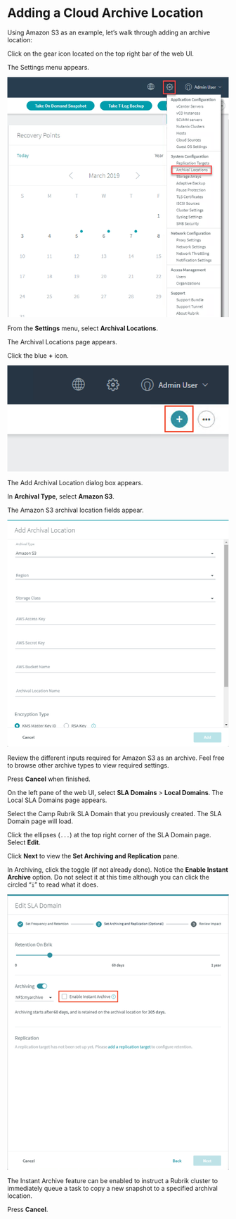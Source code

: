 # Adding a Cloud Archive Location

Using Amazon S3 as an example, let’s walk through adding an archive location:

Click on the gear icon located on the top right bar of the web UI.

The Settings menu appears.

![](../../.gitbook/assets/image76.png)

From the **Settings** menu, select **Archival Locations**.

The Archival Locations page appears.

Click the blue **+** icon.

![](../../.gitbook/assets/image77.png)

The Add Archival Location dialog box appears.

In **Archival Type**, select **Amazon S3**.

The Amazon S3 archival location fields appear.

![](../../.gitbook/assets/image78.png)

Review the different inputs required for Amazon S3 as an archive. Feel free to browse other archive types to view required settings.

Press **Cancel** when finished.

On the left pane of the web UI, select **SLA Domains** &gt; **Local Domains**. The Local SLA Domains page appears.

Select the Camp Rubrik SLA Domain that you previously created. The SLA Domain page will load.

Click the ellipses \(`...`\) at the top right corner of the SLA Domain page. Select **Edit**.

Click **Next** to view the **Set Archiving and Replication** pane.

In Archiving, click the toggle \(if not already done\). Notice the **Enable Instant Archive** option. Do not select it at this time although you can click the circled “`i`” to read what it does.

![](../../.gitbook/assets/image79.png)

The Instant Archive feature can be enabled to instruct a Rubrik cluster to immediately queue a task to copy a new snapshot to a specified archival location.

Press **Cancel**.

